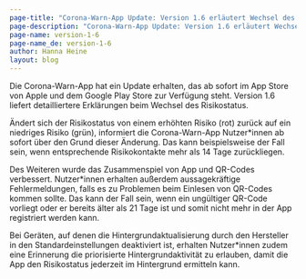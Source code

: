 ```yaml
---
page-title: "Corona-Warn-App Update: Version 1.6 erläutert Wechsel des Risikostatus"
page-description: "Corona-Warn-App Update: Version 1.6 erläutert Wechsel des Risikostatus"
page-name: version-1-6
page-name_de: version-1-6
author: Hanna Heine
layout: blog
---
```



Die Corona-Warn-App hat ein Update erhalten, das ab sofort im App Store von Apple und dem Google Play Store zur Verfügung steht. Version 1.6 liefert detailliertere Erklärungen beim Wechsel des Risikostatus. 


<!-- overview -->

Ändert sich der Risikostatus von einem erhöhten Risiko (rot) zurück auf ein niedriges Risiko (grün), informiert die Corona-Warn-App Nutzer*innen ab sofort über den Grund dieser Änderung. Das kann beispielsweise der Fall sein, wenn entsprechende Risikokontakte mehr als 14 Tage zurückliegen. 

Des Weiteren wurde das Zusammenspiel von App und QR-Codes verbessert. Nutzer*innen erhalten außerdem aussagekräftige Fehlermeldungen, falls es zu Problemen beim Einlesen von QR-Codes kommen sollte. Das kann der Fall sein, wenn ein ungültiger QR-Code vorliegt oder er bereits älter als 21 Tage ist und somit nicht mehr in der App registriert werden kann. 

Bei Geräten, auf denen die Hintergrundaktualisierung durch den Hersteller in den Standardeinstellungen deaktiviert ist, erhalten Nutzer*innen zudem eine Erinnerung die priorisierte Hintergrundaktivität zu erlauben, damit die App den Risikostatus jederzeit im Hintergrund ermitteln kann. 
